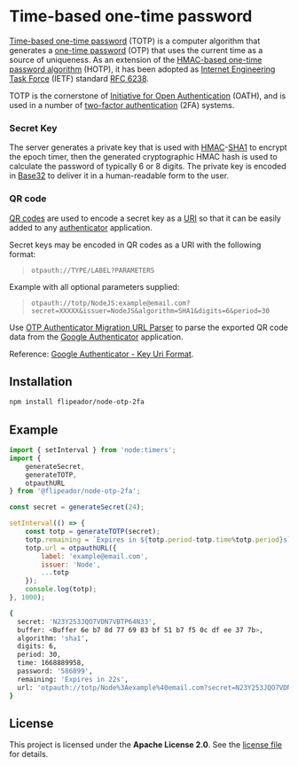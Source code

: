 # Time-based one-time password

[Time-based one-time password](https://en.wikipedia.org/wiki/Time-based_one-time_password) (TOTP) is a computer algorithm that generates a [one-time password](https://en.wikipedia.org/wiki/One-time_password) (OTP) that uses the current time as a source of uniqueness. As an extension of the [HMAC-based one-time password algorithm](https://en.wikipedia.org/wiki/HMAC-based_one-time_password_algorithm) (HOTP), it has been adopted as [Internet Engineering Task Force](https://en.wikipedia.org/wiki/Internet_Engineering_Task_Force) (IETF) standard [RFC 6238](https://datatracker.ietf.org/doc/html/rfc6238).

TOTP is the cornerstone of [Initiative for Open Authentication](https://en.wikipedia.org/wiki/Initiative_for_Open_Authentication) (OATH), and is used in a number of [two-factor authentication](https://en.wikipedia.org/wiki/Two-factor_authentication) (2FA) systems.

### Secret Key

The server generates a private key that is used with [HMAC](https://en.wikipedia.org/wiki/HMAC)-[SHA1](https://en.wikipedia.org/wiki/SHA-1) to encrypt the epoch timer, then the generated cryptographic HMAC hash is used to calculate the password of typically 6 or 8 digits.
The private key is encoded in [Base32](https://es.wikipedia.org/wiki/Base32) to deliver it in a human-readable form to the user.

### QR code

[QR codes](https://en.wikipedia.org/wiki/QR_code) are used to encode a secret key as a [URI](https://en.wikipedia.org/wiki/Uniform_Resource_Identifier) so that it can be easily added to any [authenticator](https://en.wikipedia.org/wiki/Authenticator) application.

Secret keys may be encoded in QR codes as a URI with the following format:

> `otpauth://TYPE/LABEL?PARAMETERS`

Example with all optional parameters supplied:

> `otpauth://totp/NodeJS:example@email.com?secret=XXXXX&issuer=NodeJS&algorithm=SHA1&digits=6&period=30`

Use [OTP Authenticator Migration URL Parser](https://github.com/taharactrl/otpauth-migration-parser) to parse the exported QR code data from the [Google Authenticator](https://es.wikipedia.org/wiki/Google_Authenticator) application.

Reference: [Google Authenticator - Key Uri Format](https://github.com/google/google-authenticator/wiki/Key-Uri-Format).

## Installation

```bash
npm install flipeador/node-otp-2fa
```

## Example

```js
import { setInterval } from 'node:timers';
import {
    generateSecret,
    generateTOTP,
    otpauthURL
} from '@flipeador/node-otp-2fa';

const secret = generateSecret(24);

setInterval(() => {
    const totp = generateTOTP(secret);
    totp.remaining = `Expires in ${totp.period-totp.time%totp.period}s`;
    totp.url = otpauthURL({
        label: 'example@email.com',
        issuer: 'Node',
        ...totp
    });
    console.log(totp);
}, 1000);
```

```bash
{
  secret: 'N23Y253JQO7VDN7VBTP64N33',
  buffer: <Buffer 6e b7 8d 77 69 83 bf 51 b7 f5 0c df ee 37 7b>,
  algorithm: 'sha1',
  digits: 6,
  period: 30,
  time: 1668889958,
  password: '586899',
  remaining: 'Expires in 22s',
  url: 'otpauth://totp/Node%3Aexample%40email.com?secret=N23Y253JQO7VDN7VBTP64N33&issuer=Node&algorithm=sha1&digits=6&period=30'
}
```

## License

This project is licensed under the **Apache License 2.0**. See the [license file](LICENSE) for details.
